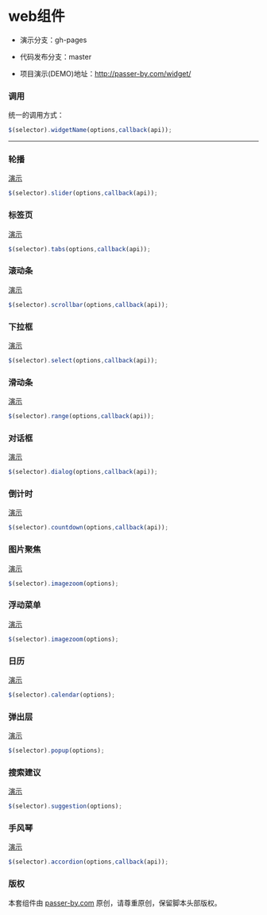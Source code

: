 # web组件

- 演示分支：gh-pages

- 代码发布分支：master

- 项目演示(DEMO)地址：http://passer-by.com/widget/

### 调用
统一的调用方式：
```javascript
$(selector).widgetName(options,callback(api));
```
---

### 轮播
[演示](http://passer-by.com/widget/jquery-slider/)
```javascript
$(selector).slider(options,callback(api));
```

### 标签页
[演示](http://passer-by.com/widget/jquery-tabs/)
```javascript
$(selector).tabs(options,callback(api));
```

### 滚动条
[演示](http://passer-by.com/widget/jquery-scrollbar/)
```javascript
$(selector).scrollbar(options,callback(api));
```

### 下拉框
[演示](http://passer-by.com/widget/jquery-select/)
```javascript
$(selector).select(options,callback(api));
```

### 滑动条
[演示](http://passer-by.com/widget/jquery-range/)
```javascript
$(selector).range(options,callback(api));
```

### 对话框
[演示](http://passer-by.com/widget/jquery-dialog/)
```javascript
$(selector).dialog(options,callback(api));
```

### 倒计时
[演示](http://passer-by.com/widget/jquery-countdown/)
```javascript
$(selector).countdown(options,callback(api));
```

### 图片聚焦
[演示](http://passer-by.com/widget/jquery-imagezoom/)
```javascript
$(selector).imagezoom(options);
```

### 浮动菜单
[演示](http://passer-by.com/widget/jquery-imagezoom/)
```javascript
$(selector).imagezoom(options);
```

### 日历
[演示](http://passer-by.com/widget/jquery-calendar/)
```javascript
$(selector).calendar(options);
```

### 弹出层
[演示](http://passer-by.com/widget/jquery-popup/)
```javascript
$(selector).popup(options);
```

### 搜索建议
[演示](http://passer-by.com/widget/jquery-suggestion/)
```javascript
$(selector).suggestion(options);
```

### 手风琴
[演示](http://passer-by.com/widget/jquery-accordion/)
```javascript
$(selector).accordion(options,callback(api));
```

### 版权
本套组件由 [passer-by.com](http://passer-by.com/) 原创，请尊重原创，保留脚本头部版权。
